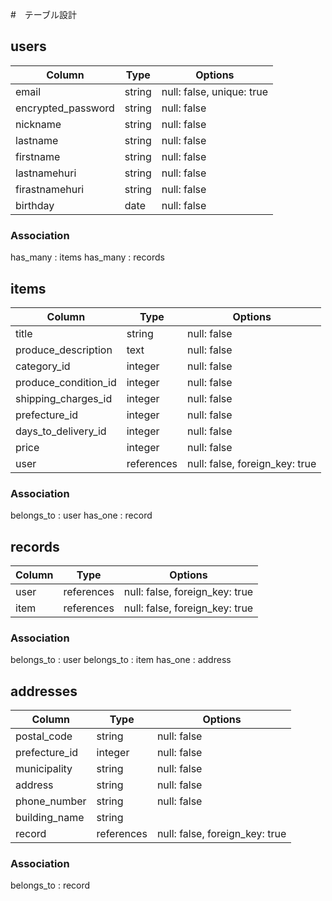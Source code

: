 #　テーブル設計

## users 

|Column          |Type    |Options       |
|----------------|--------|--------------|
| email          | string | null: false, unique: true |
| encrypted_password | string | null: false |
| nickname       | string | null: false |
| lastname       | string | null: false |
| firstname      | string | null: false |
| lastnamehuri   | string | null: false |
| firastnamehuri | string | null: false |
| birthday       | date   | null: false |

### Association
has_many : items
has_many : records

## items 

|Column               |Type        |Options                         |
|---------------------|------------|--------------------------------|
| title               | string     | null: false                    |
| produce_description | text       | null: false                    |
| category_id         | integer    | null: false                    |
| produce_condition_id| integer    | null: false                    |
| shipping_charges_id | integer    | null: false                    |
| prefecture_id       | integer    | null: false                    |
| days_to_delivery_id | integer    | null: false                    |
| price               | integer    | null: false                    |
| user                | references | null: false, foreign_key: true |

### Association
belongs_to : user
has_one    : record

## records

|Column               |Type        |Options                         |
|---------------------|------------|--------------------------------|
| user                | references | null: false, foreign_key: true |
| item                | references | null: false, foreign_key: true |

### Association
belongs_to : user
belongs_to : item
has_one    : address

## addresses

|Column               |Type        |Options                         |
|---------------------|------------|--------------------------------|
| postal_code         | string     | null: false                    |
| prefecture_id       | integer    | null: false                    |
| municipality        | string     | null: false                    |
| address             | string     | null: false                    |
| phone_number        | string     | null: false                    |
| building_name       | string     |                                |
| record              | references | null: false, foreign_key: true |

### Association
belongs_to : record